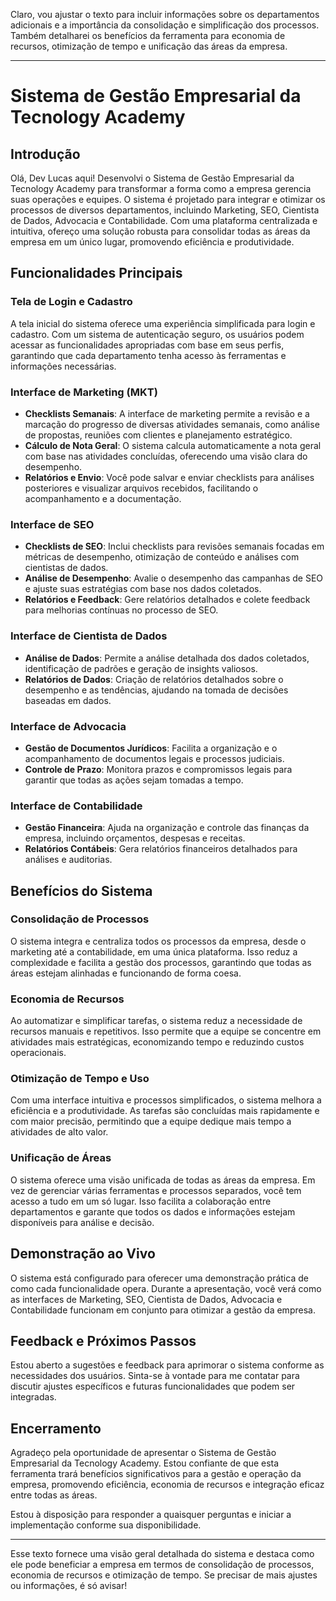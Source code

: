Claro, vou ajustar o texto para incluir informações sobre os departamentos adicionais e a importância da consolidação e simplificação dos processos. Também detalharei os benefícios da ferramenta para economia de recursos, otimização de tempo e unificação das áreas da empresa.

---

# Sistema de Gestão Empresarial da Tecnology Academy

## Introdução

Olá, Dev Lucas aqui! Desenvolvi o Sistema de Gestão Empresarial da Tecnology Academy para transformar a forma como a empresa gerencia suas operações e equipes. O sistema é projetado para integrar e otimizar os processos de diversos departamentos, incluindo Marketing, SEO, Cientista de Dados, Advocacia e Contabilidade. Com uma plataforma centralizada e intuitiva, ofereço uma solução robusta para consolidar todas as áreas da empresa em um único lugar, promovendo eficiência e produtividade.

## Funcionalidades Principais

### Tela de Login e Cadastro

A tela inicial do sistema oferece uma experiência simplificada para login e cadastro. Com um sistema de autenticação seguro, os usuários podem acessar as funcionalidades apropriadas com base em seus perfis, garantindo que cada departamento tenha acesso às ferramentas e informações necessárias.

### Interface de Marketing (MKT)

- **Checklists Semanais**: A interface de marketing permite a revisão e a marcação do progresso de diversas atividades semanais, como análise de propostas, reuniões com clientes e planejamento estratégico.
- **Cálculo de Nota Geral**: O sistema calcula automaticamente a nota geral com base nas atividades concluídas, oferecendo uma visão clara do desempenho.
- **Relatórios e Envio**: Você pode salvar e enviar checklists para análises posteriores e visualizar arquivos recebidos, facilitando o acompanhamento e a documentação.

### Interface de SEO

- **Checklists de SEO**: Inclui checklists para revisões semanais focadas em métricas de desempenho, otimização de conteúdo e análises com cientistas de dados.
- **Análise de Desempenho**: Avalie o desempenho das campanhas de SEO e ajuste suas estratégias com base nos dados coletados.
- **Relatórios e Feedback**: Gere relatórios detalhados e colete feedback para melhorias contínuas no processo de SEO.

### Interface de Cientista de Dados

- **Análise de Dados**: Permite a análise detalhada dos dados coletados, identificação de padrões e geração de insights valiosos.
- **Relatórios de Dados**: Criação de relatórios detalhados sobre o desempenho e as tendências, ajudando na tomada de decisões baseadas em dados.

### Interface de Advocacia

- **Gestão de Documentos Jurídicos**: Facilita a organização e o acompanhamento de documentos legais e processos judiciais.
- **Controle de Prazo**: Monitora prazos e compromissos legais para garantir que todas as ações sejam tomadas a tempo.

### Interface de Contabilidade

- **Gestão Financeira**: Ajuda na organização e controle das finanças da empresa, incluindo orçamentos, despesas e receitas.
- **Relatórios Contábeis**: Gera relatórios financeiros detalhados para análises e auditorias.

## Benefícios do Sistema

### Consolidação de Processos

O sistema integra e centraliza todos os processos da empresa, desde o marketing até a contabilidade, em uma única plataforma. Isso reduz a complexidade e facilita a gestão dos processos, garantindo que todas as áreas estejam alinhadas e funcionando de forma coesa.

### Economia de Recursos

Ao automatizar e simplificar tarefas, o sistema reduz a necessidade de recursos manuais e repetitivos. Isso permite que a equipe se concentre em atividades mais estratégicas, economizando tempo e reduzindo custos operacionais.

### Otimização de Tempo e Uso

Com uma interface intuitiva e processos simplificados, o sistema melhora a eficiência e a produtividade. As tarefas são concluídas mais rapidamente e com maior precisão, permitindo que a equipe dedique mais tempo a atividades de alto valor.

### Unificação de Áreas

O sistema oferece uma visão unificada de todas as áreas da empresa. Em vez de gerenciar várias ferramentas e processos separados, você tem acesso a tudo em um só lugar. Isso facilita a colaboração entre departamentos e garante que todos os dados e informações estejam disponíveis para análise e decisão.

## Demonstração ao Vivo

O sistema está configurado para oferecer uma demonstração prática de como cada funcionalidade opera. Durante a apresentação, você verá como as interfaces de Marketing, SEO, Cientista de Dados, Advocacia e Contabilidade funcionam em conjunto para otimizar a gestão da empresa.

## Feedback e Próximos Passos

Estou aberto a sugestões e feedback para aprimorar o sistema conforme as necessidades dos usuários. Sinta-se à vontade para me contatar para discutir ajustes específicos e futuras funcionalidades que podem ser integradas.

## Encerramento

Agradeço pela oportunidade de apresentar o Sistema de Gestão Empresarial da Tecnology Academy. Estou confiante de que esta ferramenta trará benefícios significativos para a gestão e operação da empresa, promovendo eficiência, economia de recursos e integração eficaz entre todas as áreas.

Estou à disposição para responder a quaisquer perguntas e iniciar a implementação conforme sua disponibilidade.

---

Esse texto fornece uma visão geral detalhada do sistema e destaca como ele pode beneficiar a empresa em termos de consolidação de processos, economia de recursos e otimização de tempo. Se precisar de mais ajustes ou informações, é só avisar!

